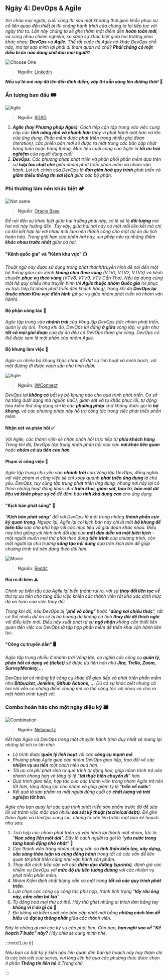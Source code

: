 ## Ngày 4: DevOps & Agile

_Xin chào mọi người, cuối cùng thì sau một khoảng thời gian khắc phục sự cố liên quan đến thiết bị thì chặng hành trình của
chúng ta lại tiếp tục với ngày thứ tư. Lần này chúng ta sẽ ghé thăm một điểm đến **hoàn toàn mới**, và cùng nhau chiêm nghiệm, 
so sánh sự khác biệt giữa hai trường phái khác nhau: **DevOps** và **Agile**. Thế rốt cuộc thì Agile nó khác DevOps chỗ nào, 
mà tại sao mình lại phải đi tham quan nó chứ? **Phải chăng có một điều bí ẩn nào đang chờ đón mọi người?**_

![Choose One](../../../public/90days/devops/chooseone.jpg)

> **Nguồn**: [Linkedin](https://www.linkedin.com/posts/romanoroth_devops-meme-activity-7044941114901954560-chy6/)

**_Nếu sự tò mò này đã lên đến đỉnh điểm, vậy thì sẵn sàng lên đường thôi!_** 🚙

### Ấn tượng ban đầu 🛤

![Agile](../../../public/90days/devops/agiledeadlines.webp)

> **Nguồn**: [9GAG](https://9gag.com/gag/aA0zrqZ)

1. _**Agile (hay Phương pháp Agile)**: Cách tiếp cận tập trung vào việc cung cấp các **tính năng nhỏ và nhanh hơn** 
thay vì phát hành một bản vá lớn của ứng dụng. Phần mềm được phát triển trong nhiều giai đoạn (iteration), các phiên bản 
mới sẽ được ra mắt trong các bản cập nhật hàng tuần hoặc hàng tháng. Mục tiêu cuối cùng của Agile là **tối ưu trải nghiệm** 
của người dùng cuối._
2. _**DevOps**: Các phương pháp phát triển và phân phối phần mềm dựa trên sự **hợp tác chặt chẽ** giữa nhóm phát triển 
phần mềm và nhóm vận hành. Lợi ích chính của DevOps là **đơn giản hoá quy trình** phát triển và **giảm thiểu thông tin 
sai lệch** giữa các bộ phận._

### Phi thường làm nên khác biệt 🏕

![Not same](../../../public/90days/devops/agile-devops-meme2.jpg)

> **Nguồn**: [Oracle Base](https://oracle-base.com/blog/2016/02/05/do-you-even-agile-devops-bruh/)

_Để nói đến sự khác biệt giữa hai trường phái này, có lẽ sẽ là **đối tượng** mà hai nơi này hướng đến. Tuy vậy, giữa hai nơi 
này có một mối liên kết mà chỉ có khi kết hợp lại với nhau mới làm nên thành công cho một dự án du lịch hoàn hảo. 
Trong giới hạn của phần hai này, xin phép nêu ra những điểm **khác nhau trước nhất** giữa cả hai._

#### "Kênh quốc gia" và "Kênh khu vực" 📺

_Thuật ngữ này được sử dụng trong phát thanh/truyền hình để nói đến một hệ thống gồm các kênh **không chia theo vùng** 
(VTV1, VTV2, VTV3) và kênh chuyên **phục vụ theo vùng** (VTV8, VTV9, VTV Cần Thơ). Nếu áp dụng cùng một hệ quy chiếu như 
truyền hình thì **Agile thuộc nhóm Quốc gia** (vì phục vụ trực tiếp từ nhóm phát triển đến khách hàng), trong khi đó **DevOps 
lại thuộc nhóm Khu vực điển hình** (phục vụ giữa nhóm phát triển và nhóm vận hành)._

#### Bộ phận công tác 🏢

_Agile tập trung vào **nhánh trái** của Vòng lặp DevOps (tức nhóm phát triển, quản lý dự án). Trong khi đó, DevOps lại đứng 
**ở giữa** vòng lặp, vì gần như **tất cả mọi giai đoạn** của dự án đều có DevOps tham gia cùng. DevOps có thể được xem là 
một phần của nhóm Agile._

#### Bộ khung làm việc 📃

_Agile có nhiều bộ khung khác nhau để đạt sự linh hoạt và minh bạch, với một đường đi được vạch sẵn như hình dưới._

![Agile](../../../public/90days/devops/agile.png)

> **Nguồn**: [IWConnect](https://iwconnect.com/are-you-ready-to-use-kanban/)

_DevOps lại **không có** bất kỳ bộ khung nào cho quá trình phát triển. Cơ sở hạ tầng dưới dạng mã nguồn (IaC), 
giám sát và tự khắc phục lỗi, tự động hóa kiểm thử ứng dụng chỉ là các **phương pháp** chứ không được gọi là **bộ khung**, 
và các phương pháp này hỗ trợ cộng tác trong việc phát triển phần mềm._

#### Nhận xét và phản hồi ✅

_Với Agile, các thành viên sẽ nhận phản hồi trực tiếp từ **phía khách hàng**. Trong khi đó, DevOps tập trung nhận phản hồi 
của các **nơi khác liên quan** hoặc **nhóm có ưu tiên cao hơn**._

#### Phạm vi công việc 📖

_Agile tập trung chủ yếu vào **nhánh trái** của Vòng lặp DevOps, đồng nghĩa với việc phạm vi công việc sẽ chỉ xoay quanh 
**phát triển ứng dụng** là chủ yếu. DevOps, tuy cũng tập trung phát triển ứng dụng, nhưng nơi này lại có thêm những hoạt 
động khác như **triển khai, giám sát, bảo trì, bảo mật dữ liệu và khắc phục sự cố** để đảm bảo **tính khả dụng cao** 
cho ứng dụng._

#### "Kịch bản phát sóng" 📓

_"**Kịch bản phát sóng**" đối với DevOps là một trong những **thành phần cực kỳ quan trọng**. Ngược lại, Agile lại coi kịch bản 
này chỉ là một **bộ khung để biến tấu** sao cho phù hợp với các mục tiêu và giai đoạn khác nhau. Điều này khá giống với 
hình ảnh đối lập của **một đạo diễn và một biên kịch** - một người muốn mọi thứ phải theo đúng **tiến trình** của chương trình, 
còn một người lại chủ trương **sáng tạo nội dung** dựa trên kịch bản để giúp chương trình trở nên đáng theo dõi hơn._

![Movie](../../../public/90days/devops/movie.webp)

> **Nguồn**: [Reddit](https://www.reddit.com/r/memes/comments/md3nkm/there_are_more_people_who_made_a_movie_than_the/?rdt=41685)

#### Rủi ro đi kèm ⚠

_Chính sự biến tấu của Agile lại biến thành rủi ro, với sự **thay đổi liên tục** về thứ tự ưu tiên cho từng đầu việc khiến các
thành viên rất khó xác định mức độ an toàn của việc thay đổi._

_Trong khi đó, nếu DevOps bị "**phế võ công**" hoặc "**dùng sai chiêu thức**", rất có thể nhiều dự án sẽ bị bỏ hoang do không 
có tính **thay đổi để thích nghi** với điều kiện mới. Điều này xuất phát từ sự **ngộ nhận** không cần thiết liên quan đến việc 
coi DevOps là tập hợp phần mềm để triển khai vận hành liên tục._

#### "Công cụ truyền dẫn" 🖥

_Agile tập trung nhiều ở nhánh trái Vòng lặp, có nghĩa các công cụ **quản lý, phản hồi có dạng vé (ticket)** sẽ được ưu tiên 
hơn như **Jira, Trello, Zoom, SurveyMonkey,...**_

_DevOps lại có những bộ công cụ khác để giao tiếp và phát triển phần mềm như **Bitbucket, Jenkins, Github Actions, ...** Dù
có sự khác biệt nhưng cả hai nơi vẫn có những điểm chung mà có thể cộng tác với nhau và cho ra một hành trình tuyệt vời._

### Combo hoàn hảo cho một ngày diệu kỳ 🗃

![Combination](../../../public/90days/devops/differences.jpg)

> **Nguồn**: [Netsmartz](https://netsmartz.com/blog/difference-between-agile-and-devops/)

_Kết hợp Agile và DevOps trong một chuyến hành trình duy nhất sẽ mang lại những lợi ích to lớn như:_

- _Lộ trình được **quản lý linh hoạt** với các **công cụ mạnh mẽ**._
- _Phương pháp Agile giúp các nhóm DevOps giao tiếp, trao đổi về các **nhiệm vụ ưu tiên** một cách hiệu quả hơn._
- _Tối ưu chi phí phát sinh từ quá trình tự động hóa, giúp hành trình trở nên nhanh chóng hơn và tăng tỷ lệ "**tái thực
hiện chuyến đi**" hơn._
- _Quá trình giao tiếp, hợp tác của các thành viên trong nhóm Agile trở nên tốt hơn, tăng động lực cho nhóm và giúp giảm
tỷ lệ "**trốn về nước**"._
- _Kết quả là sản phẩm ra mắt người dùng cuối có **chất lượng và trải nghiệm tốt hơn**._

_Agile cho bạn quay lại các quá trình phát triển sản phẩm trước đó để sửa lỗi và tránh việc mắc quá nhiều 
**sai sót kỹ thuật (technical debt)**. Để ghé thăm Agile và DevOps cùng lúc, chúng ta cần lên trước một bản 
kế hoạch như sau:_

1. _Tích hợp các nhóm phát triển và vận hành lại thành một nhóm, tức là "**Non sông liền một dải**".
Đây là cách người ta gọi là "**yêu nước trong từng hành động nhỏ nhất**"_ 💖
2. _Các thành viên trong nhóm chung cần có **tinh thần kiến tạo, xây dựng, sẵn sàng thảo luận và cùng đồng hành** trong 
tất cả các vấn đề liên quan tới phát triển cũng như vận hành sản phẩm._
3. _Thay đổi cách tiếp cận với các **điểm dọc đường (sprints)**, đánh giá các nhiệm vụ DevOps với **mức độ ưu tiên 
tương đương** với các nhiệm vụ phát triển phần mềm._ 
4. _Nhóm Kiểm định chất lượng cần có mặt trong **tất cả các quy trình phát triển**._
5. _Lựa chọn các công cụ công tác phù hợp, tránh tình trạng "**lấy râu ông này, cắm cằm bà kia**"_
6. _Tự động hoá mọi thứ có thể. Hãy thù ghét những ai thích làm bằng tay **không vì lí do gì cả**_ 🤣
7. _Đo lường và kiểm soát các bản cập nhật mới bằng **những cách làm dễ hiểu** và **đạt sự thống nhất** giữa các thành viên._

_Đây là những gì mà các kỹ sư cần phải làm. Còn bạn, **bạn nghĩ sao về "Kế hoạch 7 bước" này?** Hãy chia sẻ cùng mình nhé._

:::note[Lưu ý]

_Nếu bạn có bất kỳ ý kiến nào liên quan đến bản kế hoạch này hay thậm chí là các bài viết của series, vui lòng liên hệ 
qua các phương thức được chọn ở phần **Thông tin liên hệ** ở Trang chủ._

:::